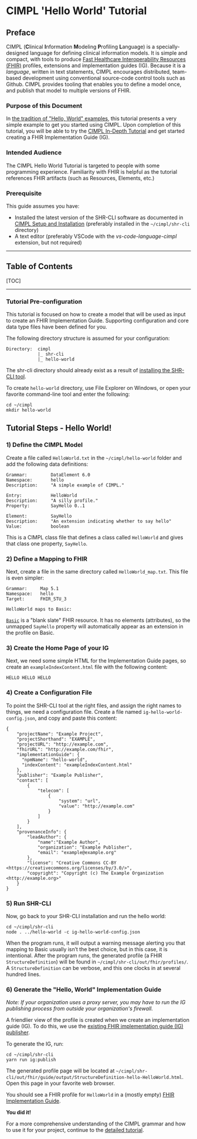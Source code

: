 # CIMPL 'Hello World' Tutorial

## Preface

CIMPL (**C**linical **I**nformation **M**odeling **P**rofiling **L**anguage) is a specially-designed language for defining clinical information models. It is simple and compact, with tools to produce [Fast Healthcare Interoperability Resources (FHIR)](https://www.hl7.org/fhir/overview.html) profiles, extensions and implementation guides (IG). Because it is a _language_, written in text statements, CIMPL encourages distributed, team-based development using conventional source-code control tools such as Github. CIMPL provides tooling that enables you to define a model once, and publish that model to multiple versions of FHIR.

### Purpose of this Document

In [the tradition of "Hello, World" examples](https://en.wikipedia.org/wiki/"Hello,_World!"_program), this tutorial presents a very simple example to get you started using CIMPL. Upon completion of this tutorial, you will be able to try the [CIMPL In-Depth Tutorial](cimpl6Tutorial_detail.md) and get started creating a FHIR Implementation Guide (IG).

### Intended Audience

The CIMPL Hello World Tutorial is targeted to people with some programming experience. Familiarity with FHIR is helpful as the tutorial references FHIR artifacts (such as Resources, Elements, etc.)

### Prerequisite

This guide assumes you have:

* Installed the latest version of the SHR-CLI software as documented in [CIMPL Setup and Installation](cimplInstall.md) (preferably installed in the `~/cimpl/shr-cli` directory)
* A text editor (preferably VSCode with the _vs-code-language-cimpl_ extension, but not required)

***

## Table of Contents

[TOC]

***

### Tutorial Pre-configuration

This tutorial is focused on how to create a model that will be used as input to create an FHIR Implementation Guide. Supporting configuration and core data type files have been defined for you.

The following directory structure is assumed for your configuration:

```
Directory:  cimpl
            |_ shr-cli
            |_ hello-world
```
The shr-cli directory should already exist as a result of [installing the SHR-CLI tool](cimplInstall.md).

To create `hello-world` directory, use File Explorer on Windows, or open your favorite command-line tool and enter the following:

```
cd ~/cimpl
mkdir hello-world
```


## Tutorial Steps - Hello World!

### 1) Define the CIMPL Model

Create a file called `HelloWorld.txt` in the `~/cimpl/hello-world` folder and add the following data definitions:

```
Grammar:         DataElement 6.0
Namespace:       hello
Description:     "A simple example of CIMPL."

Entry:           HelloWorld
Description:     "A silly profile."
Property:        SayHello 0..1

Element:         SayHello
Description:     "An extension indicating whether to say hello"
Value:           boolean
```
This is a CIMPL class file that defines a class called `HelloWorld` and gives that class one property, `SayHello`.

### 2) Define a Mapping to FHIR

Next, create a file in the same directory called `HelloWorld_map.txt`. This file is even simpler:

```
Grammar:     Map 5.1
Namespace:   hello
Target:      FHIR_STU_3

HelloWorld maps to Basic:
```

[`Basic`](https://www.hl7.org/fhir/basic.html) is a "blank slate" FHIR resource. It has no elements (attributes), so the unmapped `SayHello` property will automatically appear as an extension in the profile on Basic.

### 3) Create the Home Page of your IG

Next, we need some simple HTML for the Implementation Guide pages, so create an `exampleIndexContent.html` file with the following content:
```
HELLO HELLO HELLO
```

### 4) Create a Configuration File

To point the SHR-CLI tool at the right files, and assign the right names to things, we need a configuration file. Create a file named `ig-hello-world-config.json`, and copy and paste this content:

```
{
    "projectName": "Example Project",
    "projectShorthand": "EXAMPLE",
    "projectURL": "http://example.com",
    "fhirURL": "http://example.com/fhir",
    "implementationGuide": {
      "npmName": "hello-world",
      "indexContent": "exampleIndexContent.html"
    },
    "publisher": "Example Publisher",
    "contact": [
        {
            "telecom": [
                {
                    "system": "url",
                    "value": "http://example.com"
                }
            ]
        }
    ],
    "provenanceInfo": {
        "leadAuthor": {
            "name":"Example Author",
            "organization": "Example Publisher",
            "email": "example@example.org"
        },
        "license": "Creative Commons CC-BY <https://creativecommons.org/licenses/by/3.0/>",
        "copyright": "Copyright (c) The Example Organization <http://example.org>"
    }
}
```

### 5) Run SHR-CLI

Now, go back to your SHR-CLI installation and run the hello world:

```
cd ~/cimpl/shr-cli
node . ../hello-world -c ig-hello-world-config.json
```

When the program runs, it will output a warning message alerting you that mapping to Basic usually isn’t the best choice, but in this case, it is intentional. After the program runs, the generated profile (a FHIR `StructureDefinition`) will be found in `~/cimpl/shr-cli/out/fhir/profiles/`.  A `StructureDefinition` can be verbose, and this one clocks in at several hundred lines.

### 6) Generate the "Hello, World" Implementation Guide

_Note: If your organization uses a proxy server, you may have to run the IG publishing process from outside your organization's firewall._

A friendlier view of the profile is created when we create an implementation guide (IG). To do this, we use the [existing FHIR implementation guide (IG) publisher](http://wiki.hl7.org/index.php?title=IG_Publisher_Documentation).

To generate the IG, run:

```
cd ~/cimpl/shr-cli
yarn run ig:publish
```

The generated profile page will be located at `~/cimpl/shr-cli/out/fhir/guide/output/StructureDefinition-hello-HelloWorld.html`.  Open this page in your favorite web browser.

You should see a FHIR profile for `HelloWorld` in a (mostly empty) [FHIR Implementation Guide](https://www.hl7.org/fhir/implementationguide.html). 

**You did it!**

For a more comprehensive understanding of the CIMPL grammar and how to use it for your project, continue to the [detailed tutorial](cimpl6Tutorial_detail.md).
